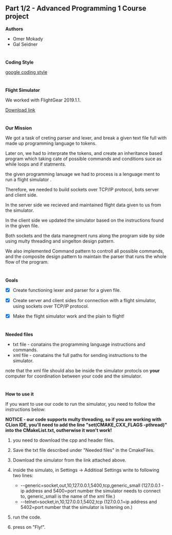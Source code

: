 ## Part 1/2 - Advanced Programming 1 Course project
__Authors__
* Omer Mokady
* Gal Seidner
#
__Coding Style__

[google coding style](https://google.github.io/styleguide/cppguide.html)
#
__Flight Simulator__

We worked with FlightGear 2019.1.1.

[Download link](https://www.flightgear.org/)

#
__Our Mission__

We got a task of creting parser and lexer, and break a given text file full with made up programming language to tokens.

Later on, we had to interprate the tokens, and create an inheritance based program which taking cate of possible commands and conditions suce as while loops and if statments.

the given programming lanuage we had to process is a lenguage ment to run a flight simulator .

Therefore, we needed to build sockets over TCP/IP protocol, bots server and client side.

In the server side we recieved and maintained flight data given to us from the simulator.

In the client side we updated the simulator based on the instructions found in the given file.

Both sockets and the data manegment runs along the program side by side using multy threading and singelton design pattern.

We also implemented Command pattern to controll all possible commands, and the composite design pattern to maintain the parser that runs the whole flow of the program. 
#
__Goals__

- [x] Create functioning lexer and parser for a given file.

- [X] Create server and client sides for connection with a flight simulator, using sockets over TCP/IP protocol. 

- [X] Make the flight simulator work and the plain to flight!
#
__Needed files__

* txt file - conatains the programming language instructions and commands.
* xml file - conatains the full paths for sending instructions to the simulator. 

note that the xml file should also be inside the simulator protocls on **your** computer for coordination between your code and the simulator.
#
__How to use it__

If you want to use our code to run the simulator, you need to follow the instructions below:

**NOTICE - our code supports multy threading, so if you are working with CLion IDE, you'll need to add the line "set(CMAKE_CXX_FLAGS -pthread)" into the CMakeList.txt, outherwise it won't work!**
1. you need to download the cpp and header files.

2. Save the txt file described under "Needed files" in the CmakeFiles.

3. Download the simulator from the link attached above.

4. inside the simulato, in Settings -> Additioal Settings write to following two lines:
   - --generic=socket,out,10,127.0.0.1,5400,tcp,generic_small (127.0.0.1 - ip address and 5400=port number the simulator needs to connect to, generic_small is the name of the xml file.)
   - --telnet=socket,in,10,127.0.0.1,5402,tcp (127.0.0.1=ip address and 5402=port number that the simulator is listening on.)
5. run the code.

6. press on "Fly!".
